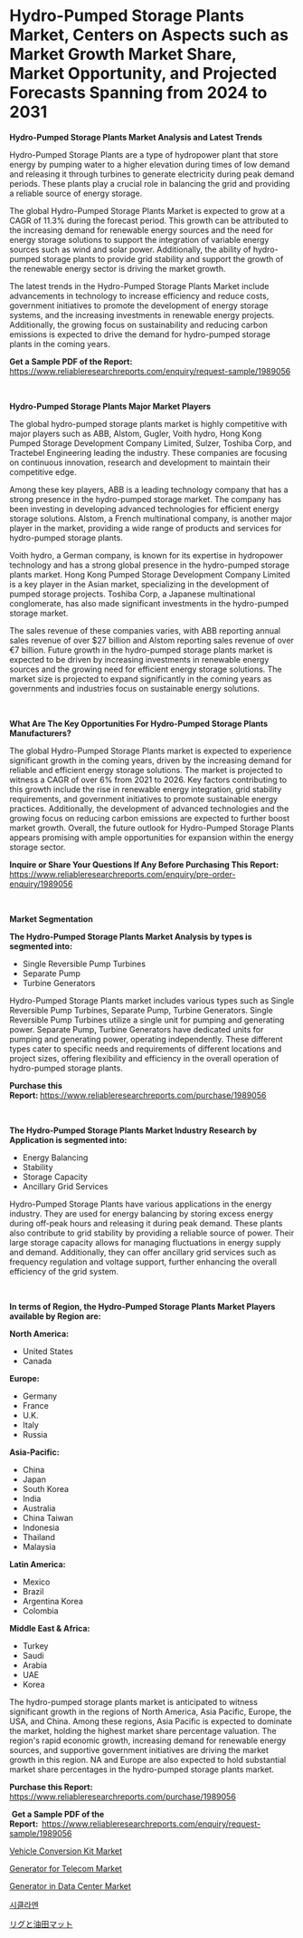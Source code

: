 <p><h1>Hydro-Pumped Storage Plants Market, Centers on Aspects such as Market Growth Market Share, Market Opportunity, and Projected Forecasts Spanning from 2024 to 2031</h1></p><p><strong>Hydro-Pumped Storage Plants Market Analysis and Latest Trends</strong></p>
<p><p>Hydro-Pumped Storage Plants are a type of hydropower plant that store energy by pumping water to a higher elevation during times of low demand and releasing it through turbines to generate electricity during peak demand periods. These plants play a crucial role in balancing the grid and providing a reliable source of energy storage.</p><p>The global Hydro-Pumped Storage Plants Market is expected to grow at a CAGR of 11.3% during the forecast period. This growth can be attributed to the increasing demand for renewable energy sources and the need for energy storage solutions to support the integration of variable energy sources such as wind and solar power. Additionally, the ability of hydro-pumped storage plants to provide grid stability and support the growth of the renewable energy sector is driving the market growth.</p><p>The latest trends in the Hydro-Pumped Storage Plants Market include advancements in technology to increase efficiency and reduce costs, government initiatives to promote the development of energy storage systems, and the increasing investments in renewable energy projects. Additionally, the growing focus on sustainability and reducing carbon emissions is expected to drive the demand for hydro-pumped storage plants in the coming years.</p></p>
<p><strong>Get a Sample PDF of the Report:&nbsp;</strong> <a href="https://www.reliableresearchreports.com/enquiry/request-sample/1989056">https://www.reliableresearchreports.com/enquiry/request-sample/1989056</a></p>
<p>&nbsp;</p>
<p><strong>Hydro-Pumped Storage Plants Major Market Players</strong></p>
<p><p>The global hydro-pumped storage plants market is highly competitive with major players such as ABB, Alstom, Gugler, Voith hydro, Hong Kong Pumped Storage Development Company Limited, Sulzer, Toshiba Corp, and Tractebel Engineering leading the industry. These companies are focusing on continuous innovation, research and development to maintain their competitive edge.</p><p>Among these key players, ABB is a leading technology company that has a strong presence in the hydro-pumped storage market. The company has been investing in developing advanced technologies for efficient energy storage solutions. Alstom, a French multinational company, is another major player in the market, providing a wide range of products and services for hydro-pumped storage plants.</p><p>Voith hydro, a German company, is known for its expertise in hydropower technology and has a strong global presence in the hydro-pumped storage plants market. Hong Kong Pumped Storage Development Company Limited is a key player in the Asian market, specializing in the development of pumped storage projects. Toshiba Corp, a Japanese multinational conglomerate, has also made significant investments in the hydro-pumped storage market.</p><p>The sales revenue of these companies varies, with ABB reporting annual sales revenue of over $27 billion and Alstom reporting sales revenue of over €7 billion. Future growth in the hydro-pumped storage plants market is expected to be driven by increasing investments in renewable energy sources and the growing need for efficient energy storage solutions. The market size is projected to expand significantly in the coming years as governments and industries focus on sustainable energy solutions.</p></p>
<p>&nbsp;</p>
<p><strong>What Are The Key Opportunities For Hydro-Pumped Storage Plants Manufacturers?</strong></p>
<p><p>The global Hydro-Pumped Storage Plants market is expected to experience significant growth in the coming years, driven by the increasing demand for reliable and efficient energy storage solutions. The market is projected to witness a CAGR of over 6% from 2021 to 2026. Key factors contributing to this growth include the rise in renewable energy integration, grid stability requirements, and government initiatives to promote sustainable energy practices. Additionally, the development of advanced technologies and the growing focus on reducing carbon emissions are expected to further boost market growth. Overall, the future outlook for Hydro-Pumped Storage Plants appears promising with ample opportunities for expansion within the energy storage sector.</p></p>
<p><strong>Inquire or Share Your Questions If Any Before Purchasing This Report:</strong> <a href="https://www.reliableresearchreports.com/enquiry/pre-order-enquiry/1989056">https://www.reliableresearchreports.com/enquiry/pre-order-enquiry/1989056</a></p>
<p>&nbsp;</p>
<p><strong>Market Segmentation</strong></p>
<p><strong>The Hydro-Pumped Storage Plants Market Analysis by types is segmented into:</strong></p>
<p><ul><li>Single Reversible Pump Turbines</li><li>Separate Pump</li><li>Turbine Generators</li></ul></p>
<p><p>Hydro-Pumped Storage Plants market includes various types such as Single Reversible Pump Turbines, Separate Pump, Turbine Generators. Single Reversible Pump Turbines utilize a single unit for pumping and generating power. Separate Pump, Turbine Generators have dedicated units for pumping and generating power, operating independently. These different types cater to specific needs and requirements of different locations and project sizes, offering flexibility and efficiency in the overall operation of hydro-pumped storage plants.</p></p>
<p><strong>Purchase this Report:&nbsp;</strong><a href="https://www.reliableresearchreports.com/purchase/1989056">https://www.reliableresearchreports.com/purchase/1989056</a></p>
<p>&nbsp;</p>
<p><strong>The Hydro-Pumped Storage Plants Market Industry Research by Application is segmented into:</strong></p>
<p><ul><li>Energy Balancing</li><li>Stability</li><li>Storage Capacity</li><li>Ancillary Grid Services</li></ul></p>
<p><p>Hydro-Pumped Storage Plants have various applications in the energy industry. They are used for energy balancing by storing excess energy during off-peak hours and releasing it during peak demand. These plants also contribute to grid stability by providing a reliable source of power. Their large storage capacity allows for managing fluctuations in energy supply and demand. Additionally, they can offer ancillary grid services such as frequency regulation and voltage support, further enhancing the overall efficiency of the grid system.</p></p>
<p>&nbsp;</p>
<p><strong>In terms of Region, the Hydro-Pumped Storage Plants Market Players available by Region are:</strong></p>
<p>
    <p> <strong> North America: </strong>
        <ul>
            <li>United States</li>
            <li>Canada</li>
        </ul>
        </p> 
    <p> <strong> Europe: </strong>
        <ul>
            <li>Germany</li>
            <li>France</li>
            <li>U.K.</li>
            <li>Italy</li>
            <li>Russia</li>
        </ul>
        </p> 
    <p> <strong> Asia-Pacific: </strong>
        <ul>
            <li>China</li>
            <li>Japan</li>
            <li>South Korea</li>
            <li>India</li>
            <li>Australia</li>
            <li>China Taiwan</li>
            <li>Indonesia</li>
            <li>Thailand</li>
            <li>Malaysia</li>
        </ul>
        </p> 
    <p> <strong> Latin America: </strong>
        <ul>
            <li>Mexico</li>
            <li>Brazil</li>
            <li>Argentina Korea</li>
            <li>Colombia</li>
        </ul>
        </p> 
    <p> <strong> Middle East & Africa: </strong>
        <ul>
            <li>Turkey</li>
            <li>Saudi</li>
            <li>Arabia</li>
            <li>UAE</li>
            <li>Korea</li>
        </ul>
    </p>
    </p>
<p><p>The hydro-pumped storage plants market is anticipated to witness significant growth in the regions of North America, Asia Pacific, Europe, the USA, and China. Among these regions, Asia Pacific is expected to dominate the market, holding the highest market share percentage valuation. The region's rapid economic growth, increasing demand for renewable energy sources, and supportive government initiatives are driving the market growth in this region. NA and Europe are also expected to hold substantial market share percentages in the hydro-pumped storage plants market.</p></p>
<p><strong>Purchase this Report: </strong><a href="https://www.reliableresearchreports.com/purchase/1989056">https://www.reliableresearchreports.com/purchase/1989056</a></p>
<p>&nbsp;<strong>Get a Sample PDF of the Report:&nbsp;&nbsp;</strong><a href="https://www.reliableresearchreports.com/enquiry/request-sample/1989056">https://www.reliableresearchreports.com/enquiry/request-sample/1989056</a></p>
<p><strong></strong></p>
<p><p><a href="https://issuu.com/reportprime-2/docs/vehicle-conversion-kit-market-size-2030.pptx">Vehicle Conversion Kit Market</a></p><p><a href="https://github.com/josesg55/Market-Research-Report-List-2/blob/main/generator-for-telecom-market.md">Generator for Telecom Market</a></p><p><a href="https://github.com/mancsybtousav/Market-Research-Report-List-1/blob/main/generator-in-data-center-market.md">Generator in Data Center Market</a></p><p><a href="https://github.com/PercyHagernes9778/Market-Research-Report-List-1/blob/main/386995915884.md">시클라멘</a></p><p><a href="https://github.com/xtkhtofdt934839/Market-Research-Report-List-1/blob/main/660658217114.md">リグと油田マット</a></p></p>
